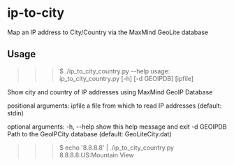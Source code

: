 ip-to-city
==========

Map an IP address to City/Country via the MaxMind GeoLite database


## Usage ##

>>> $ ./ip_to_city_country.py --help
usage: ip_to_city_country.py [-h] [-d GEOIPDB] [ipfile]

Show city and country of IP addresses using MaxMind GeoIP Database

positional arguments:
  ipfile      a file from which to read IP addresses (default: stdin)

  optional arguments:
    -h, --help  show this help message and exit
    -d GEOIPDB  Path to the GeoIPCity database (default: GeoLiteCity.dat)


>>> $ echo '8.8.8.8' | ./ip_to_city_country.py
8.8.8.8:US:Mountain View


